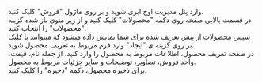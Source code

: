<p>وارد پنل مدیریت اوج ابری شوید و بر روی ماژول "فروش" کلیک کنید.<br>در قسمت بالایی صفحه روی دکمه "محصولات" کلیک کنید و از زیر منوی باز شده گزینه "محصولات" را انتخاب کنید.<br>سپس محصولات از پیش تعریف شده برای شما نمایش داده میشود که میتوانید با کلیک بر روی گزینه ی "ایجاد" وارد فرم مربوط به تعریف محصول شوید.<br>در صفحه تعریف محصول، اطلاعات مربوط به محصول را وارد کنید، از جمله نام، قیمت، واحد فروش، تصاویر، توضیحات و سایر جزئیات مربوط به محصول.<br>برای ذخیره محصول، دکمه "ذخیره" را کلیک کنید.</p>